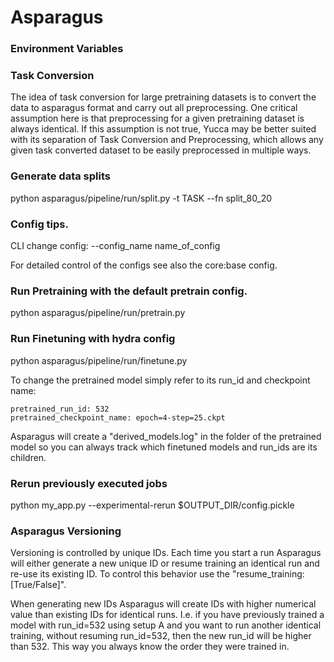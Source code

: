 # Asparagus

### Environment Variables

### Task Conversion
The idea of task conversion for large pretraining datasets is to convert the data to asparagus format and carry out all preprocessing. One critical assumption here is that preprocessing for a given pretraining dataset is always identical. If this assumption is not true, Yucca may be better suited with its separation of Task Conversion and Preprocessing, which allows any given task converted dataset to be easily preprocessed in multiple ways. 

### Generate data splits
python asparagus/pipeline/run/split.py -t TASK --fn split_80_20

### Config tips.
CLI change config: --config_name name_of_config

For detailed control of the configs see also the core:base config.

### Run Pretraining with the default pretrain config.
python asparagus/pipeline/run/pretrain.py

### Run Finetuning with hydra config
python asparagus/pipeline/run/finetune.py 

To change the pretrained model simply refer to its run_id and checkpoint name:
```
pretrained_run_id: 532
pretrained_checkpoint_name: epoch=4-step=25.ckpt
```

Asparagus will create a "derived_models.log" in the folder of the pretrained model so you can always track which finetuned models and run_ids are its children. 

### Rerun previously executed jobs
python my_app.py --experimental-rerun $OUTPUT_DIR/config.pickle


### Asparagus Versioning
Versioning is controlled by unique IDs. Each time you start a run Asparagus will either generate a new unique ID or resume training an identical run and re-use its existing ID. To control this behavior use the "resume_training: [True/False]".

When generating new IDs Asparagus will create IDs with higher numerical value than existing IDs for identical runs. I.e. if you have previously trained a model with run_id=532 using setup A and you want to run another identical training, without resuming run_id=532, then the new run_id will be higher than 532. This way you always know the order they were trained in.

